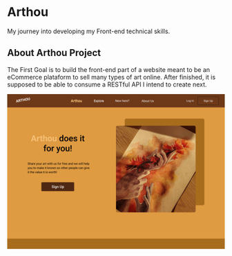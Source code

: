 # Arthou
My journey into developing my Front-end technical skills. 


## About Arthou Project

The First Goal is to build the front-end part of a website meant to be an eCommerce plataform to sell many types of art online. After finished, it is supposed to be able to consume a RESTful API I intend to create next.

![Arthou Main Page](https://github.com/Rafaeldasilvaperes/Arthou/blob/main/wireframe/arthou_index.png)

